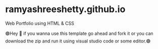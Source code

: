 # ramyashreeshetty.github.io
Web Portfolio using HTML &amp; CSS

:purple_circle:Hey :wave: if you wanna use this template go ahead and fork it or you can download the zip and run it using visual studio code or some editor.:purple_circle:
